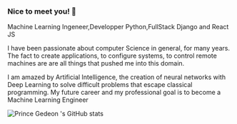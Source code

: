 ### Nice to meet you! 👋

Machine Learning Ingeneer,Developper Python,FullStack Django and React JS

I have been passionate about computer Science in general, for many years. The fact
to create applications, to configure systems, to control
remote machines are are all things that pushed me into this
domain.

I am amazed by Artificial Intelligence, the creation of neural networks with Deep Learning to solve difficult problems that escape classical programming.
My future career and my professional goal is to become a Machine Learning Engineer

![Prince Gedeon 's GitHub stats](https://github-readme-stats.vercel.app/api?username=prince9603&show_icons=true)

